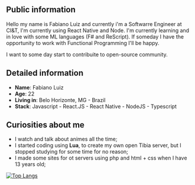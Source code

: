 ## Public information

Hello my name is Fabiano Luiz and currently i'm a Softwarre Engineer at CI&T, I'm currently using React Native and Node.
I'm currently learning and in love with some ML languages (F# and ReScript).
If someday I have the opportunity to work with Functional Programming I'll be happy.

I want to some day start to contribuite to open-source community.

## Detailed information

- **Name**: Fabiano Luiz
- **Age**: 22
- **Living in**: Belo Horizonte, MG - Brazil
- **Stack**: Javascript - React.JS - React Native - NodeJS - Typescript

## Curiosities about me

- I watch and talk about animes all the time;
- I started coding using **Lua**, to create my own open Tibia server, but I stopped studying for some time for no reason;
- I made some sites for ot servers using php and html + css when I have 13 years old;

[![Top Langs](https://github-readme-stats.vercel.app/api/top-langs/?username=fabinzne&layout=compact)](https://github.com/fabinzne)

